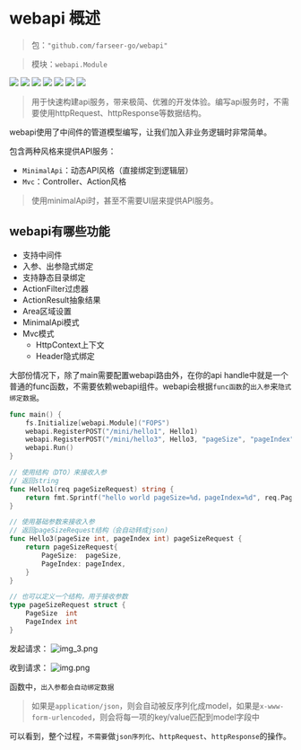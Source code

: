 # webapi 概述
> 包：`"github.com/farseer-go/webapi"`

> 模块：`webapi.Module`

![](https://img.shields.io/github/stars/farseer-go?style=social)
![](https://img.shields.io/github/license/farseer-go/webapi)
![](https://img.shields.io/github/go-mod/go-version/farseer-go/webapi)
![](https://img.shields.io/github/v/release/farseer-go/webapi)
![](https://img.shields.io/github/languages/code-size/farseer-go/webapi)
![](https://img.shields.io/github/directory-file-count/farseer-go/webapi)
![](https://img.shields.io/github/last-commit/farseer-go/webapi)

> 用于快速构建api服务，带来极简、优雅的开发体验。编写api服务时，不需要使用httpRequest、httpResponse等数据结构。

webapi使用了中间件的管道模型编写，让我们加入非业务逻辑时非常简单。

包含两种风格来提供API服务：
- `MinimalApi`：动态API风格（直接绑定到逻辑层）
- `Mvc`：Controller、Action风格

> 使用minimalApi时，甚至不需要UI层来提供API服务。

## webapi有哪些功能
- 支持中间件
- 入参、出参隐式绑定
- 支持静态目录绑定
- ActionFilter过虑器
- ActionResult抽象结果
- Area区域设置
- MinimalApi模式
- Mvc模式
    - HttpContext上下文
    - Header隐式绑定

大部份情况下，除了main需要配置webapi路由外，在你的api handle中就是一个普通的func函数，不需要依赖webapi组件。webapi会根据`func函数`的`出入参`来`隐式绑定数据`。

```go
func main() {
	fs.Initialize[webapi.Module]("FOPS")
	webapi.RegisterPOST("/mini/hello1", Hello1)
	webapi.RegisterPOST("/mini/hello3", Hello3, "pageSize", "pageIndex")
	webapi.Run()
}

// 使用结构（DTO）来接收入参
// 返回string
func Hello1(req pageSizeRequest) string {
	return fmt.Sprintf("hello world pageSize=%d，pageIndex=%d", req.PageSize, req.PageIndex)
}

// 使用基础参数来接收入参
// 返回pageSizeRequest结构（会自动转成json)
func Hello3(pageSize int, pageIndex int) pageSizeRequest {
    return pageSizeRequest{
        PageSize:  pageSize,
        PageIndex: pageIndex,
    }
}

// 也可以定义一个结构，用于接收参数
type pageSizeRequest struct {
    PageSize  int
    PageIndex int
}
```
发起请求：
![img_3.png](images/img_3.png)

收到请求：
![img.png](images/img.png)

函数中，`出入参都会自动绑定数据`

> 如果是`application/json`，则会自动被反序列化成model，如果是`x-www-form-urlencoded`，则会将每一项的key/value匹配到model字段中

可以看到，整个过程，`不需要`做`json序列化`、`httpRequest`、`httpResponse`的操作。